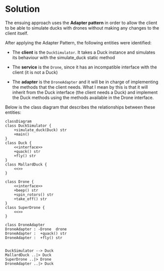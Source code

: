 # Solution

The ensuing approach uses the **Adapter pattern** in order to allow the client to be able to
simulate ducks with drones without making any changes to the client itself.

After applying the Adapter Pattern, the following entities were identified:
- The **client** is the `DuckSimulator`. It takes a Duck instance and simulates its behaviour
with the simulate_duck static method

- The **service** is the `Drone`, since it has an incompatible interface with the client (it is
not a Duck)

- The **adapter** is the `DroneAdapter` and it will be in charge of implementing the methods
that the client needs. What I mean by this is that it will inherit from the Duck interface
(the client needs a Duck) and implement the Duck methods using the methods available in 
the Drone interface.

Below is the class diagram that describes the relationships between these
entities:

```mermaid
classDiagram
class DuckSimulator {
    +simulate_duck(Duck) str
    +main()
}
class Duck {
    <<interface>>
    +quack() str
    +fly() str
}
class MallardDuck {
    <<>>
}

class Drone {
    <<interface>>
    +beep() str
    +spin_rotors() str
    +take_off() str
}
class SuperDrone {
    <<>>
}

class DroneAdapter
DroneAdapter : -Drone  drone
DroneAdapter :  +quack() str
DroneAdapter :  +fly() str


DuckSimulator --> Duck
MallardDuck ..|> Duck
SuperDrone ..|> Drone
DroneAdapter ..|> Duck
```
